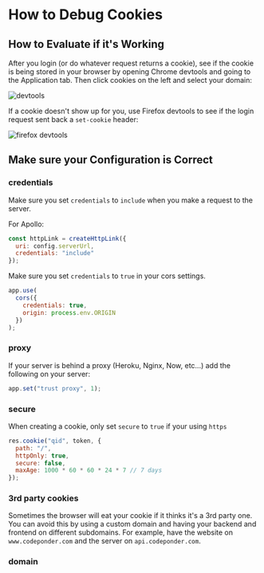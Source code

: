 # How to Debug Cookies

## How to Evaluate if it's Working

After you login (or do whatever request returns a cookie), see if the cookie is being stored in your browser by opening Chrome devtools and going to the Application tab. Then click cookies on the left and select your domain:

![devtools](https://github.com/benawad/how-to-debug-cookies/raw/master/Screen%20Shot%202019-06-19%20at%206.44.47%20PM.png)

If a cookie doesn't show up for you, use Firefox devtools to see if the login request sent back a `set-cookie` header:

![firefox devtools](https://github.com/benawad/how-to-debug-cookies/raw/master/Screen%20Shot%202019-06-19%20at%207.56.43%20PM.png)

## Make sure your Configuration is Correct

### credentials

Make sure you set `credentials` to `include` when you make a request to the server.

For Apollo:

```js
const httpLink = createHttpLink({
  uri: config.serverUrl,
  credentials: "include"
});
```


Make sure you set `credentials` to `true` in your cors settings.

```js
app.use(
  cors({
    credentials: true,
    origin: process.env.ORIGIN
  })
);
```

### proxy

If your server is behind a proxy (Heroku, Nginx, Now, etc...) add the following on your server:

```js
app.set("trust proxy", 1);
```

### secure

When creating a cookie, only set `secure` to `true` if your using `https`

```js
res.cookie("qid", token, {
  path: "/",
  httpOnly: true,
  secure: false,
  maxAge: 1000 * 60 * 60 * 24 * 7 // 7 days
});
```

### 3rd party cookies

Sometimes the browser will eat your cookie if it thinks it's a 3rd party one. You can avoid this by using a custom domain and having your backend and frontend on different subdomains. For example, have the website on `www.codeponder.com` and the server on `api.codeponder.com`.

### domain


